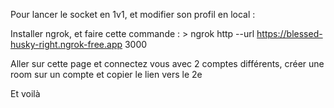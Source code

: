 Pour lancer le socket en 1v1, et modifier son profil en local :

Installer ngrok, et faire cette commande : > ngrok http --url https://blessed-husky-right.ngrok-free.app 3000

Aller sur cette page et connectez vous avec 2 comptes différents, créer une room sur un compte et copier le lien vers le 2e

Et voilà
